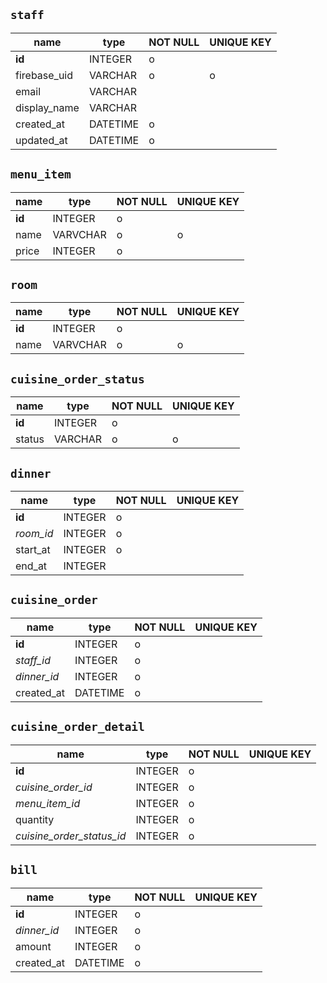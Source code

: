 ## `staff`

name | type | NOT NULL | UNIQUE KEY |
-- | -- | -- | -- |
**id** | INTEGER | o ||
firebase_uid | VARCHAR | o | o |
email | VARCHAR |||
display_name | VARCHAR |||
created_at | DATETIME | o ||
updated_at | DATETIME | o ||

## `menu_item`

name | type | NOT NULL | UNIQUE KEY |
-- | -- | -- | -- |
**id** | INTEGER | o ||
name | VARVCHAR | o | o |
price | INTEGER | o | |

## `room`

name | type | NOT NULL | UNIQUE KEY |
-- | -- | -- | -- |
**id** | INTEGER | o ||
name | VARVCHAR | o | o |

## `cuisine_order_status`

name | type | NOT NULL | UNIQUE KEY |
-- | -- | -- | -- |
**id** | INTEGER | o ||
status | VARCHAR | o | o |

## `dinner`

name | type | NOT NULL | UNIQUE KEY |
-- | -- | -- | -- |
**id** | INTEGER | o ||
*room_id* | INTEGER | o | |
start_at | INTEGER | o | |
end_at | INTEGER | | |

## `cuisine_order`

name | type | NOT NULL | UNIQUE KEY |
-- | -- | -- | -- |
**id** | INTEGER | o ||
*staff_id* | INTEGER | o | |
*dinner_id* | INTEGER | o | |
created_at | DATETIME | o | |

## `cuisine_order_detail`

name | type | NOT NULL | UNIQUE KEY |
-- | -- | -- | -- |
**id** | INTEGER | o ||
*cuisine_order_id* | INTEGER | o | |
*menu_item_id* | INTEGER | o | |
quantity | INTEGER | o | |
*cuisine_order_status_id* | INTEGER | o | |

## `bill`

name | type | NOT NULL | UNIQUE KEY |
-- | -- | -- | -- |
**id** | INTEGER | o ||
*dinner_id* | INTEGER | o | |
amount | INTEGER | o | |
created_at | DATETIME | o | |
